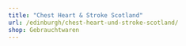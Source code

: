 ```yaml
---
title: "Chest Heart & Stroke Scotland"
url: /edinburgh/chest-heart-und-stroke-scotland/
shop: Gebrauchtwaren
---
```

